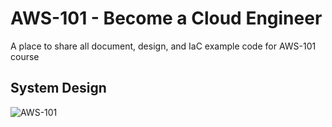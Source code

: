 # AWS-101 - Become a Cloud Engineer
A place to share all document, design, and IaC example code for AWS-101 course

## System Design
![AWS-101](https://github.com/culiops/aws-101/assets/9260537/9cf2c53d-aeba-402d-9e78-d9ae9da5d1cd)

